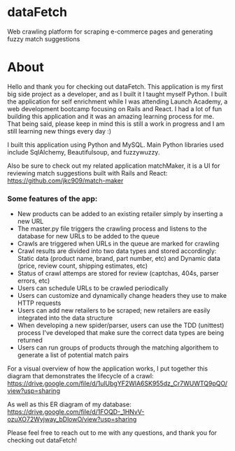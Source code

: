 # dataFetch
Web crawling platform for scraping e-commerce pages and generating fuzzy match suggestions

# About
Hello and thank you for checking out dataFetch. This application is my first big side project as a developer, and as I built it I taught myself Python. I built the application for self enrichment while I was attending Launch Academy, a web development bootcamp focusing on Rails and React. I had a lot of fun building this application and it was an amazing learning process for me. That being said, please keep in mind this is still a work in progress and I am still learning new things every day :)

I built this application using Python and MySQL. Main Python libraries used include SqlAlchemy, Beautifulsoup, and fuzzywuzzy.

Also be sure to check out my related application matchMaker, it is a UI for reviewing match suggestions built with Rails and React: https://github.com/jkc909/match-maker

### Some features of the app:
- New products can be added to an existing retailer simply by inserting a new URL
- The master.py file triggers the crawling process and listens to the database for new URLs to be added to the queue
- Crawls are triggered when URLs in the queue are marked for crawling
- Crawl results are divided into two data types and stored accordingly: Static data (product name, brand, part number, etc) and Dynamic data (price, review count, shipping estimates, etc)
- Status of crawl attemps are stored for review (captchas, 404s, parser errors, etc)
- Users can schedule URLs to be crawled periodically
- Users can customize and dynamically change headers they use to make HTTP requests
- Users can add new retailers to be scraped; new retailers are easily integrated into the data structure
- When developing a new spider/parser, users can use the TDD (unittest) process I've developed that make sure the correct data types are being returned
- Users can run groups of products through the matching algorithem to generate a list of potential match pairs

For a visual overview of how the application works, I put together this diagram that demonstrates the lifecycle of a crawl:
https://drive.google.com/file/d/1ulUbgYF2WlA6SK955dz_Cr7WUWTQ9pQO/view?usp=sharing

As well as this ER diagram of my database:
https://drive.google.com/file/d/1FOQD-_1HNvV-ozuXO72Wyjway_bDlowO/view?usp=sharing

Please feel free to reach out to me with any questions, and thank you for checking out dataFetch!
